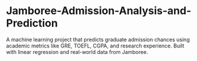 # Jamboree-Admission-Analysis-and-Prediction
A machine learning project that predicts graduate admission chances using academic metrics like GRE, TOEFL, CGPA, and research experience. Built with linear regression and real-world data from Jamboree.
